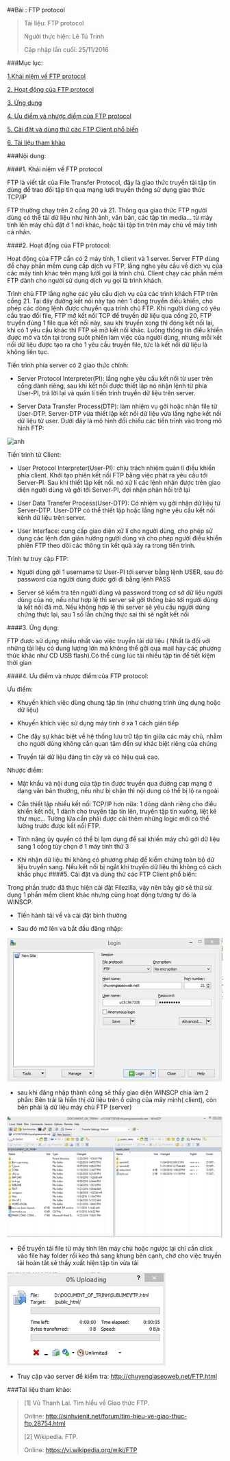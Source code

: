 ##Bài : FTP protocol

>Tài liệu: FTP protocol
>
>Người thực hiện: Lê Tú Trinh
>
>Cập nhập lần cuối: 25/11/2016

###Mục lục:

[1.Khái niệm về FTP protocol](#1)

[2. Hoạt động của FTP protocol](#2)

[3. Ứng dụng](#3)

[4. Ưu điểm và nhược điểm của FTP protocol](#4)

[5. Cài đặt và dùng thử các FTP Client phổ biến](#5)

[6. Tài liệu tham khảo](#6)

###Nội dung:

<a name="1"></a>
####1. Khái niệm về FTP protocol

FTP là viết tắt của File Transfer Protocol, đây là giao thức truyền tải tập tin dùng để trao đổi tập tin qua mạng lưới truyền thông sử dụng giao thức TCP/IP

FTP thường chạy trên 2 cổng 20 và 21. Thông qua giao thức FTP người dùng có thể tải dữ liệu như hình ảnh, văn bản, các tập tin media... từ máy tính lên máy chủ đặt ở 1 nơi khác, hoặc tải tập tin trên máy chủ về máy tính cá nhân.

<a name="2"></a>
####2. Hoạt động của FTP protocol:

Hoạt động của FTP cần có 2 máy tính, 1 client và 1 server. Server FTP dùng để chạy phần mềm cung cấp dịch vụ FTP, lắng nghe yêu cầu về dịch vụ của các máy tính khác trên mạng lưới gọi là trình chủ. Client chạy các phần mềm FTP dành cho người sử dụng dịch vụ gọi là trình khách.

Trình chủ FTP lắng nghe các yêu cầu dịch vụ của các trình khách FTP trên cổng 21. Tại đây đường kết nối này tạo nên 1 dòng truyền điều khiển, cho phép các dòng lệnh được chuyển qua trình chủ FTP. Khi người dùng có yêu cầu trao đổi file, FTP mở kết nối TCP để truyền dữ liệu qua cổng 20, FTP truyền đúng 1 file qua kết nối này, sau khi truyền xong thì đóng kết nối lại, khi có 1 yêu cầu khác  thì FTP sẽ mở kết nối khác. Luồng thông tin điểu khiển được mở và tồn tại trong suốt phiên làm việc của người dùng, nhưng mỗi kết nối dữ liệu được tạo ra cho 1 yêu cầu truyền file, tức là kết nối dữ liệu là không liên tục.


Tiến trình phía server có 2 giao thức chính:

- Server Protocol Interpreter(PI): lắng nghe yêu cầu kết nối từ user trên cổng dành riêng, sau khi kết nối được thiết lập nó nhận lệnh từ phía User-PI, trả lời lại và quản lí tiến trình truyền dữ liệu trên server.

- Server Data Transfer Process(DTP): làm nhiệm vụ gởi hoặc nhận file từ User-DTP. Server-DTP vừa thiết lập kết nối dữ liệu vừa lắng nghe kết nối dữ liệu từ user. Dưới đây là mô hình đối chiếu các tiến trình vào trong mô hình FTP:

![anh](http://data.sinhvienit.net/2010/T05/img/SinhVienIT.NET---2805988391-2ec937c6dd-o.jpg)

Tiến trình từ Client:

- User Protocol Interpreter(User-PI): chịu trách nhiệm quản lí điều khiển phía client. Khởi tạo phiên kết nối FTP bằng việc phát ra yêu cầu tới Server-PI. Sau khi thiết lập kết nối. nó xử lí các lệnh nhận được trên giao diện người dùng và gởi tới Server-PI, đợi nhận phản hồi trở lại

- User Data Transfer Process(User-DTP): Có nhiệm vụ gởi nhận dữ liệu từ Server-DTP. User-DTP có thể thiết lập hoặc lắng nghe yêu cầu kết nối kênh dữ liệu trên server.

- User Interface: cung cấp giao diện xử lí cho người dùng, cho phép sử dụng các lệnh đơn giản hướng người dùng và cho phép người điều khiển phiên FTP theo dõi các thông tin kết quả xảy ra trong tiến trình.

Trình tự truy cập FTP:

- Người dùng gởi 1 username từ User-PI tới server bằng lệnh USER, sau đó password của người  dùng được gởi đi bằng lệnh PASS

- Server sẽ kiểm tra tên người dùng và password trong cơ sở dữ liệu người dùng của nó, nếu như hợp lệ thì server sẽ gởi thông báo tới người dùng là kết nối đã mở. Nếu không hợp lệ thì server sẽ yêu cầu người dùng chứng thực lại, sau 1 số lần chứng thực sai thì sẽ ngắt kết nối

<a name="3"></a>
####3. Ứng dụng:

FTP được sử dụng nhiều nhất vào việc truyền tải dữ liệu ( Nhất là đối với những tài liệu có dung lượng lớn mà không thể gởi qua mail hay các phương thức khác như CD USB flash).Có thể cùng lúc tải nhiều tập tin để tiết kiệm thời gian


<a name="4"></a>
####4. Ưu điểm và nhược điểm của FTP protocol:

Ưu điểm:

- Khuyến khích việc dùng chung tập tin (như chương trình ứng dụng hoặc dữ liệu)

- Khuyến khích việc sử dụng máy tính ở xa 1 cách gián tiếp

- Che đậy sự khác biệt về hệ thống lưu trữ tập tin giữa các máy chủ, nhằm cho người dùng không cần quan tâm đến sự khác biệt riêng của chúng

- Truyền tải dữ liệu đáng tin cậy và có hiệu quả cao.

Nhược điểm:

- Mật khẩu và nội dung của tập tin được truyền qua đường cap mạng ở dạng văn bản thường, nếu như bị chặn thì nội dung có thể bị lộ ra ngoài

- Cần thiết lập nhiều kết nối TCP/IP hơn nữa: 1 dòng dành riêng cho điểu khiển kết nối, 1 dành cho truyền tập tin lên, truyền tập tin xuống, liệt kê thư mục... Tường lửa cần phải được cài thêm những logic mới có thể lường trước được kết nối FTP.

- Tính năng ủy quyền có thể bị lạm dụng để sai khiến máy chủ gởi dữ liệu sang 1 cổng tùy chọn ở 1 máy tính thứ 3

- Khi nhận dữ liệu thì không có phương pháp để kiểm chứng toàn bộ dữ liệu truyền sang. Nếu kết nối bị ngắt khi truyền dữ liệu thì không có cách khắc phục
<a name="5"></a>
####5. Cài đặt và dùng thử các FTP Client phổ biến:

Trong phần trước đã thực hiện cài đặt Filezilla, vậy nên bây giờ sẽ thử sử dụng 1 phần mềm client khác nhưng cũng hoạt động tương tự đó là WINSCP. 

- Tiến hành tải về và cài đặt bình thường

- Sau đó mở lên và bắt đầu đăng nhập:

![i](https://github.com/TrinhTu/web_developer/blob/master/Task13_FTP_Protocol/image/i.png)

- sau khi đăng nhập thành công sẽ thấy giao diện WINSCP chia làm 2 phần: Bên trái là hiển thị dữ liệu trên ổ cứng của máy mình( client), còn bên phải là dữ liệu máy chủ FTP (server)

![ii](https://github.com/TrinhTu/web_developer/blob/master/Task13_FTP_Protocol/image/ii.png)

- Để truyền tải file từ máy tính lên máy chủ hoặc ngược lại chỉ cần click vào file hay folder rồi kéo thả sang khung bên cạnh, chờ cho việc truyền tải hoàn tất sẽ thấy xuất hiện tập tin vừa tải

![iii](https://github.com/TrinhTu/web_developer/blob/master/Task13_FTP_Protocol/image/iii.png)

- Truy cập vào server để kiểm tra: http://chuyengiaseoweb.net/FTP.html

<a name="6"></a>
###Tài liệu tham khảo:

> [1] Vũ Thanh Lai. Tìm hiểu về Giao thức FTP. 
> 
> Online: http://sinhvienit.net/forum/tim-hieu-ve-giao-thuc-ftp.28754.html 
> 
> [2] Wikipedia. FTP. 
> 
> Online: https://vi.wikipedia.org/wiki/FTP
